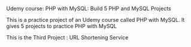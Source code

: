 Udemy course: PHP with MySQL: Build 5 PHP and MySQL Projects

This is a practice project of an Udemy course called PHP with MySQL. It gives 5 projects to practice PHP with MySQL

This is the Third Project : URL Shortening Service
